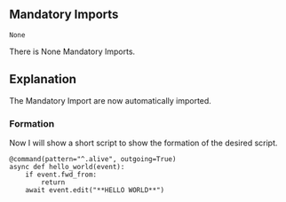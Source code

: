 ## Mandatory Imports
```python3
None
```
There is None Mandatory Imports.

## Explanation
The Mandatory Import are now automatically imported.

### Formation
Now I will show a short script to show the formation of the desired script.
```python3
@command(pattern="^.alive", outgoing=True)
async def hello_world(event):
    if event.fwd_from:
        return
    await event.edit("**HELLO WORLD**")
```
